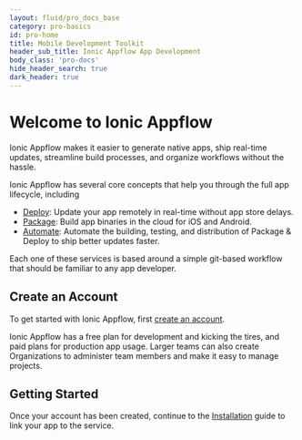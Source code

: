 ```yaml
---
layout: fluid/pro_docs_base
category: pro-basics
id: pro-home
title: Mobile Development Toolkit
header_sub_title: Ionic Appflow App Development
body_class: 'pro-docs'
hide_header_search: true
dark_header: true
---
```


# Welcome to Ionic Appflow

Ionic Appflow makes it easier to generate native apps, ship real-time updates, streamline build processes,
and organize workflows without the hassle.

Ionic Appflow has several core concepts that help you through the full app lifecycle, including

 * [Deploy](/docs/appflow/deploy/): Update your app remotely in real-time without app store delays.
 * [Package](/docs/appflow/package/): Build app binaries in the cloud for iOS and Android.
 * [Automate](/docs/appflow/automate/): Automate the building, testing, and distribution of Package & Deploy to ship better updates faster.

Each one of these services is based around a simple git-based workflow that should be familiar to any app developer.


## Create an Account

To get started with Ionic Appflow, first [create an account](https://dashboard.ionicframework.com/signup?source=framework-{{page.id}}).

Ionic Appflow has a free plan for development and kicking the tires, and paid plans for production app usage.
Larger teams can also create Organizations to administer team members and make it easy to manage projects.

## Getting Started

Once your account has been created, continue to the [Installation](/docs/appflow/basics/getting-started/) guide to link your app to the service.
